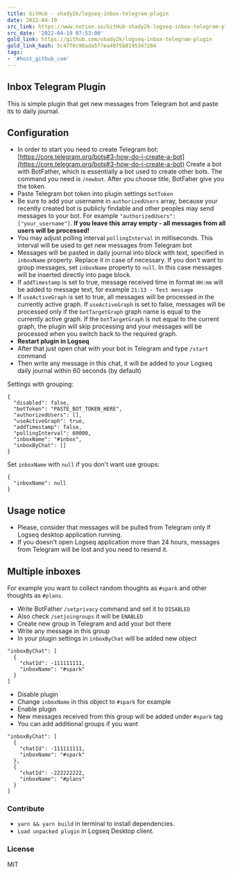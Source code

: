 ```yaml
---
title: GitHub - shady2k/logseq-inbox-telegram-plugin
date: 2022-04-19
src_link: https://www.notion.so/GitHub-shady2k-logseq-inbox-telegram-plugin-517ba007b7b64e1b93268ae8db68489c
src_date: '2022-04-19 07:53:00'
gold_link: https://github.com/shady2k/logseq-inbox-telegram-plugin
gold_link_hash: 5c47f6c90ada5f7ea4075b8195347284
tags:
- '#host_github_com'
---
```


Inbox Telegram Plugin
---------------------


This is simple plugin that get new messages from Telegram bot and paste its to daily journal.


Configuration
-------------


* In order to start you need to create Telegram bot: [https://core.telegram.org/bots#3-how-do-i-create-a-bot](https://core.telegram.org/bots#3-how-do-i-create-a-bot)
Create a bot with BotFather, which is essentially a bot used to create other bots. The command you need is `/newbot`. After you choose title, BotFaher give you the token.
* Paste Telegram bot token into plugin settings `botToken`
* Be sure to add your username in `authorizedUsers` array, because your recently created bot is publicly findable and other peoples may send messages to your bot. For example `"authorizedUsers": ["your_username"]`. **If you leave this array empty - all messages from all users will be processed!**
* You may adjust polling interval `pollingInterval` in milliseconds. This interval will be used to get new messages from Telegram bot
* Messages will be pasted in daily journal into block with text, specified in `inboxName` property. Replace it in case of necessary. If you don't want to group messages, set `inboxName` property to `null`. In this case messages will be inserted directly into page block.
* If `addTimestamp` is set to true, message received time in format `HH:mm` will be added to message text, for example `21:13 - Test message`
* If `useActiveGraph` is set to true, all messages will be processed in the currently active graph. If `useActiveGraph` is set to false, messages will be processed only if the `botTargetGraph` graph name is equal to the currently active graph. If the `botTargetGraph` is not equal to the current graph, the plugin will skip processing and your messages will be processed when you switch back to the required graph.
* **Restart plugin in Logseq**
* After that just open chat with your bot in Telegram and type `/start` command
* Then write any message in this chat, it will be added to your Logseq daily journal within 60 seconds (by default)


Settings with grouping:



```
{
  "disabled": false,
  "botToken": "PASTE_BOT_TOKEN_HERE",
  "authorizedUsers": [],
  "useActiveGraph": true,
  "addTimestamp": false,
  "pollingInterval": 60000,
  "inboxName": "#inbox",
  "inboxByChat": []
}
```

Set `inboxName` with `null` if you don't want use groups:



```
{
  "inboxName": null
}
```

Usage notice
------------


* Please, consider that messages will be pulled from Telegram only if Logseq desktop application running.
* If you doesn't open Logseq application more than 24 hours, messages from Telegram will be lost and you need to resend it.


Multiple inboxes
----------------


For example you want to collect random thoughts as `#spark` and other thoughts as `#plans`.


* Write BotFather `/setprivacy` command and set it to `DISABLED`
* Also check `/setjoingroups` it will be `ENABLED`
* Create new group in Telegram and add your bot there
* Write any message in this group
* In your plugin settings in `inboxByChat` will be added new object



```
"inboxByChat": [
  {
    "chatId": -111111111,
    "inboxName": "#spark"
  }
]
```

* Disable plugin
* Change `inboxName` in this object to `#spark` for example
* Enable plugin
* New messages received from this group will be added under `#spark` tag
* You can add additional groups if you want



```
"inboxByChat": [
  {
    "chatId": -111111111,
    "inboxName": "#spark"
  },
  {
    "chatId": -222222222,
    "inboxName": "#plans"
  }
]
```

### Contribute


* `yarn && yarn build` in terminal to install dependencies.
* `Load unpacked plugin` in Logseq Desktop client.


### License


MIT